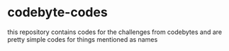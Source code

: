 # codebyte-codes
this repository contains codes for the challenges from codebytes and are pretty simple codes for things mentioned as names
